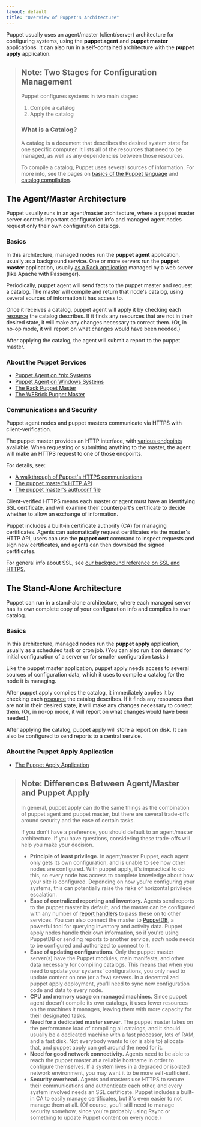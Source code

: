 ```yaml
---
layout: default
title: "Overview of Puppet's Architecture"
---
```


[agent_unix]: ./services_agent_unix.html
[agent_win]: ./services_agent_windows.html
[https_walkthrough]: ./subsystem_agent_master_comm.html
[rack]: ./services_master_rack.html
[webrick]: ./services_master_webrick.html
[master_http]: /puppet/3.6/reference/developer/file.http_api_index.html
[auth.conf]: ./conf_file_auth.html
[catalog_compilation]: ./subsystem_catalog_compilation.html
[report handlers]: /puppet/3.6/reference/report.html
[lang_basics]: ./lang_summary.html
[apply]: ./services_apply.html
[puppetdb]: /puppetdb/latest
[resource]: ./lang_resources.html


Puppet usually uses an agent/master (client/server) architecture for configuring systems, using the **puppet agent** and **puppet master** applications. It can also run in a self-contained architecture with the **puppet apply** application.

> Note: Two Stages for Configuration Management
> -----
>
> Puppet configures systems in two main stages:
>
> 1. Compile a catalog
> 2. Apply the catalog
>
> ### What is a Catalog?
>
> A catalog is a document that describes the desired system state for one specific computer. It lists all of the resources that need to be managed, as well as any dependencies between those resources.
>
> To compile a catalog, Puppet uses several sources of information. For more info, see the pages on [basics of the Puppet language][lang_basics] and [catalog compilation][catalog_compilation].


The Agent/Master Architecture
-----

Puppet usually runs in an agent/master architecture, where a puppet master server controls important configuration info and managed agent nodes request only their own configuration catalogs.

### Basics

In this architecture, managed nodes run the **puppet agent** application, usually as a background service. One or more servers run the **puppet master** application, usually [as a Rack application][rack] managed by a web server (like Apache with Passenger).

Periodically, puppet agent will send facts to the puppet master and request a catalog. The master will compile and return that node's catalog, using several sources of information it has access to.

Once it receives a catalog, puppet agent will apply it by checking each [resource][] the catalog describes. If it finds any resources that are not in their desired state, it will make any changes necessary to correct them. (Or, in no-op mode, it will report on what changes would have been needed.)

After applying the catalog, the agent will submit a report to the puppet master.

### About the Puppet Services

* [Puppet Agent on \*nix Systems][agent_unix]
* [Puppet Agent on Windows Systems][agent_win]
* [The Rack Puppet Master][rack]
* [The WEBrick Puppet Master][webrick]

### Communications and Security

Puppet agent nodes and puppet masters communicate via HTTPS with client-verification.

The puppet master provides an HTTP interface, with [various endpoints][master_http] available. When requesting or submitting anything to the master, the agent will make an HTTPS request to one of those endpoints.

For details, see:

* [A walkthrough of Puppet's HTTPS communications][https_walkthrough]
* [The puppet master's HTTP API][master_http]
* [The puppet master's auth.conf file][auth.conf]

Client-verified HTTPS means each master or agent must have an identifying SSL certificate, and will examine their counterpart's certificate to decide whether to allow an exchange of information.

Puppet includes a built-in certificate authority (CA) for managing certificates. Agents can automatically request certificates via the master's HTTP API, users can use the **puppet cert** command to inspect requests and sign new certificates, and agents can then download the signed certificates.

For general info about SSL, see [our background reference on SSL and HTTPS.](/background/ssl/)


The Stand-Alone Architecture
-----

Puppet can run in a stand-alone architecture, where each managed server has its own complete copy of your configuration info and compiles its own catalog.

### Basics

In this architecture, managed nodes run the **puppet apply** application, usually as a scheduled task or cron job. (You can also run it on demand for initial configuration of a server or for smaller configuration tasks.)

Like the puppet master application, puppet apply needs access to several sources of configuration data, which it uses to compile a catalog for the node it is managing.

After puppet apply compiles the catalog, it immediately applies it by checking each [resource][] the catalog describes. If it finds any resources that are not in their desired state, it will make any changes necessary to correct them. (Or, in no-op mode, it will report on what changes would have been needed.)

After applying the catalog, puppet apply will store a report on disk. It can also be configured to send reports to a central service.

### About the Puppet Apply Application

* [The Puppet Apply Application][apply]


> Note: Differences Between Agent/Master and Puppet Apply
> -----
>
> In general, puppet apply can do the same things as the combination of puppet agent and puppet master, but there are several trade-offs around security and the ease of certain tasks.
>
> If you don't have a preference, you should default to an agent/master architecture. If you have questions, considering these trade-offs will help you make your decision.
>
> * **Principle of least privilege.** In agent/master Puppet, each agent only gets its own configuration, and is unable to see how other nodes are configured. With puppet apply, it's impractical to do this, so every node has access to complete knowledge about how your site is configured. Depending on how you're configuring your systems, this can potentially raise the risks of horizontal privilege escalation.
> * **Ease of centralized reporting and inventory.** Agents send reports to the puppet master by default, and the master can be configured with any number of [report handlers][] to pass these on to other services. You can also connect the master to [PuppetDB][], a powerful tool for querying inventory and activity data. Puppet apply nodes handle their own information, so if you're using PuppetDB or sending reports to another service, _each_ node needs to be configured and authorized to connect to it.
> * **Ease of updating configurations.** Only the puppet master server(s) have the Puppet modules, main manifests, and other data necessary for compiling catalogs. This means that when you need to update your systems' configurations, you only need to update content on one (or a few) servers. In a decentralized puppet apply deployment, you'll need to sync new configuration code and data to every node.
> * **CPU and memory usage on managed machines.** Since puppet agent doesn't compile its own catalogs, it uses fewer resources on the machines it manages, leaving them with more capacity for their designated tasks.
> * **Need for a dedicated master server.** The puppet master takes on the performance load of compiling all catalogs, and it should usually be a dedicated machine with a fast processor, lots of RAM, and a fast disk. Not everybody wants to (or is able to) allocate that, and puppet apply can get around the need for it.
> * **Need for good network connectivity.** Agents need to be able to reach the puppet master at a reliable hostname in order to configure themselves. If a system lives in a degraded or isolated network environment, you may want it to be more self-sufficient.
> * **Security overhead.** Agents and masters use HTTPS to secure their communications and authenticate each other, and every system involved needs an SSL certificate. Puppet includes a built-in CA to easily manage certificates, but it's even easier to not manage them at all. (Of course, you'll still need to manage security somehow, since you're probably using Rsync or something to update Puppet content on every node.)
